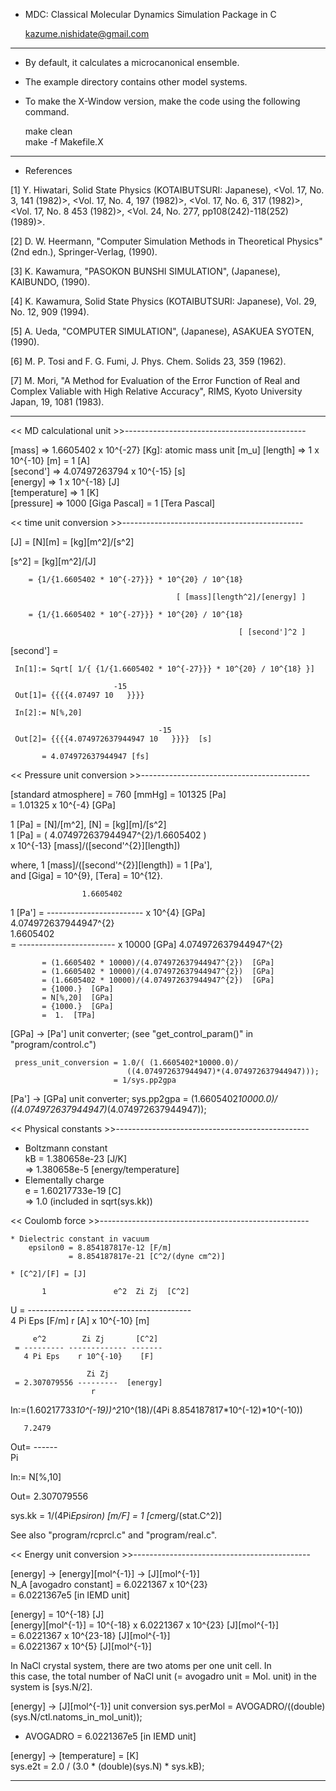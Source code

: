 
* MDC: Classical Molecular Dynamics Simulation Package in C

  kazume.nishidate@gmail.com
-------------------------------------------------------------

  * By default, it calculates a microcanonical ensemble.

  * The example directory contains other model systems.

  * To make the X-Window version, make the code using the following
    command.
    
      make clean   
      make -f Makefile.X

-------------------------------------------------------------
  * References 

  [1] Y. Hiwatari, Solid State Physics (KOTAIBUTSURI: Japanese),
       <Vol. 17, No. 3, 141 (1982)>, <Vol. 17, No. 4, 197 (1982)>,
       <Vol. 17, No. 6, 317 (1982)>, <Vol. 17, No. 8 453 (1982)>,
       <Vol. 24, No. 277, pp108(242)-118(252) (1989)>.

  [2] D. W. Heermann, "Computer Simulation Methods in Theoretical
       Physics" (2nd edn.), Springer-Verlag, (1990).

  [3] K. Kawamura, "PASOKON BUNSHI SIMULATION", (Japanese), KAIBUNDO,
       (1990).

  [4] K. Kawamura, Solid State Physics (KOTAIBUTSURI: Japanese),
       Vol. 29, No. 12, 909 (1994).

  [5] A. Ueda, "COMPUTER SIMULATION", (Japanese), ASAKUEA SYOTEN,
      (1990).

  [6] M. P. Tosi and F. G. Fumi, J. Phys. Chem. Solids 23, 359 (1962).

  [7] M. Mori, "A Method for Evaluation of the Error Function of Real
       and Complex Valiable with High Relative Accuracy", RIMS, Kyoto
       University Japan, 19, 1081 (1983).

-------------------------------------------------------------

<< MD calculational unit >>---------------------------------------------

   [mass]        =>  1.6605402 x 10^{-27}  [Kg]:  atomic mass unit [m_u] 
   [length]      =>  1 x 10^{-10} [m] = 1 [A]                                
   [second']     =>  4.07497263794 x 10^{-15} [s]                          
   [energy]      =>  1 x 10^{-18} [J]                                        
   [temperature] =>  1 [K]                                                 
   [pressure]    =>  1000 [Giga Pascal] = 1 [Tera Pascal]

<< time unit conversion >>---------------------------------------------

  [J] = [N][m] = [kg][m^2]/[s^2]

  [s^2] = [kg][m^2]/[J]

        = {1/{1.6605402 * 10^{-27}}} * 10^{20} / 10^{18} 

                                         [ [mass][length^2]/[energy] ]

        = {1/{1.6605402 * 10^{-27}}} * 10^{20} / 10^{18} 

                                                       [ [second']^2 ]

  [second'] = 

     In[1]:= Sqrt[ 1/{ {1/{1.6605402 * 10^{-27}}} * 10^{20} / 10^{18} }]

                           -15
     Out[1]= {{{{4.07497 10   }}}}
     
     In[2]:= N[%,20]
     
                                     -15
     Out[2]= {{{{4.074972637944947 10   }}}}  [s]

           = 4.074972637944947 [fs]

<< Pressure unit conversion >>------------------------------------------

   [standard atmosphere] = 760 [mmHg] = 101325 [Pa]                      
                         = 1.01325 x 10^{-4} [GPa]                        
                                                                         
   1 [Pa] = [N]/[m^2],  [N] = [kg][m]/[s^2]                              
   1 [Pa] = ( 4.074972637944947^{2}/1.6605402 )                                
                x 10^{-13}   [mass]/([second'^{2}][length])              
                                                                         
   where, 1 [mass]/([second'^{2}][length]) = 1 [Pa'],                     
   and [Giga] = 10^{9}, [Tera] = 10^{12}.                                

                    1.6605402                                               
   1 [Pa'] = ------------------------ x 10^{4}  [GPa]                          
               4.074972637944947^{2}                                           
                    1.6605402                                               
           = ------------------------ x 10000  [GPa]
               4.074972637944947^{2}                                           

           = (1.6605402 * 10000)/(4.074972637944947^{2})  [GPa]
           = (1.6605402 * 10000)/(4.074972637944947^{2})  [GPa]
           = (1.6605402 * 10000)/(4.074972637944947^{2})  [GPa] 
           = {1000.}  [GPa] 
           = N[%,20]  [GPa] 
           = {1000.}  [GPa] 
           =  1.  [TPa]

  [GPa] -> [Pa'] unit converter;
   (see "get_control_param()" in "program/control.c")

     press_unit_conversion = 1.0/( (1.6605402*10000.0)/
                              ((4.074972637944947)*(4.074972637944947)));
                           = 1/sys.pp2gpa

  [Pa'] -> [GPa] unit converter;
     sys.pp2gpa = (1.6605402*10000.0)/
                     ((4.074972637944947)*(4.074972637944947));

<< Physical constants >>------------------------------------------------

   * Boltzmann constant                                                    
        kB  = 1.380658e-23  [J/K]                                        
            => 1.380658e-5  [energy/temperature]                         
   * Elementally charge                                                    
        e   =  1.60217733e-19  [C]                                       
            => 1.0 (included in sqrt(sys.kk))                            

<< Coulomb force >>----------------------------------------------------

    * Dielectric constant in vacuum                                         
        epsilon0 = 8.854187817e-12 [F/m]                                  
                 = 8.854187817e-21 [C^2/(dyne cm^2)]                     

    * [C^2]/[F] = [J]
                                                                         
           1               e^2  Zi Zj  [C^2]                             
   U = --------------  --------------------------                        
       4 Pi Eps [F/m]    r [A] x 10^{-10}  [m]                           
                                                                         
         e^2        Zi Zj       [C^2]                                    
     = --------- ------------- -------                                   
       4 Pi Eps    r 10^{-10}    [F]                                     
                                                                         
                     Zi Zj                                               
     = 2.307079556 ---------  [energy]                                   
                      r                                                  
                                                                         
  In:=(1.60217733*10^(-19))^2*10^(18)/(4Pi 8.854187817*10^(-12)*10^(-10))  

       7.2479                                                              
  Out= ------                                                              
         Pi                                                                

  In:= N[%,10]                                                             

  Out= 2.307079556                                                         

  sys.kk = 1/(4Pi*Epsiron) [m/F]  <MKS-unit>
         = 1 [cm*erg/(stat.C^2)]  <cgs-unit>

  See also "program/rcprcl.c" and "program/real.c".

<< Energy unit conversion >>--------------------------------------------

   [energy] -> [energy][mol^{-1}] -> [J][mol^{-1}]                       
    N_A [avogadro constant] = 6.0221367 x 10^{23}                          
                            = 6.0221367e5 [in IEMD unit] 
                                                                         
   [energy] = 10^{-18} [J]                                               
   [energy][mol^{-1}] = 10^{-18} x 6.0221367 x 10^{23} [J][mol^{-1}]     
                      = 6.0221367 x 10^{23-18} [J][mol^{-1}]             
                      = 6.0221367 x 10^{5} [J][mol^{-1}]                 
                                                                         
   In NaCl crystal system, there are two atoms per one unit cell.  In    
   this case, the total number of NaCl unit (= avogadro unit = Mol. unit) 
   in the system is [sys.N/2].

  [energy] -> [J][mol^{-1}]  unit conversion 
  sys.perMol = AVOGADRO/((double)(sys.N/ctl.natoms_in_mol_unit)); 
  * AVOGADRO = 6.0221367e5 [in IEMD unit] 

  [energy] -> [temperature] = [K]                         
   sys.e2t = 2.0 / (3.0 * (double)(sys.N) * sys.kB);

--------------------------------------------------------------------------

